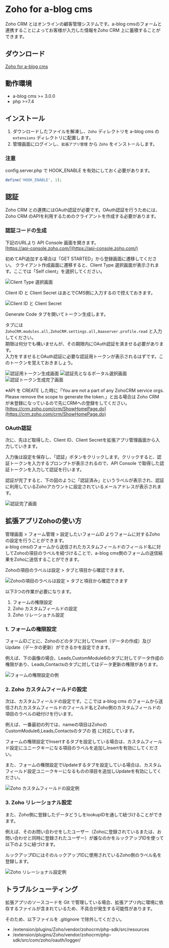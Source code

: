 # Zoho for a-blog cms

Zoho CRM とはオンラインの顧客管理システムです。a-blog cmsのフォームと連携することによってお客様が入力した情報をZoho CRM 上に蓄積することができます。

## ダウンロード

[Zoho for a-blog cms](https://github.com/appleple/acms-zoho/raw/master/build/Zoho.zip)

## 動作環境

- a-blog cms >= 3.0.0
- php >=7.4

## インストール

1. ダウンロードしたファイルを解凍し、`Zoho` ディレクトリを a-blog cms の `extensions` ディレクトリに配置します。
2. 管理画面にログインし、`拡張アプリ管理` から `Zoho` をインストールします。

### 注意

config.server.php で HOOK_ENABLE を有効にしておく必要があります。

```php
define('HOOK_ENABLE', 1);
```


## 認証

Zoho CRM との連携にはOAuth認証が必要です。OAuth認証を行うためには、Zoho CRM のAPIを利用するためのクライアントを作成する必要があります。

### 認証コードの生成

下記のURLより API Console 画面を開きます。<br>
[https://api-console.zoho.com/](https://api-console.zoho.com/)

初めてAPI追加する場合は「GET STARTED」から登録画面に遷移してください。
クライアント作成画面に遷移すると、Client Type 選択画面が表示されます。ここでは「Self client」を選択してください。

![Client Type 選択画面](images/choose-a-client-type.png)

Client ID と Client Secret はあとでCMS側に入力するので控えておきます。

![Client ID と Client Secret](images/client-id-and-client-secret.png)

Generate Code タブを開いてトークン生成します。

タブには `ZohoCRM.modules.all,ZohoCRM.settings.all,Aaaserver.profile.read` と入力してください。<br>
期限は何分でも構いませんが、その期限内にOAuth認証を済ませる必要があります。<br>
入力をすませるとOAuth認証に必要な認証用トークンが表示されるはずです。このトークンを覚えておきましょう。

![認証用トークン生成画面](images/generate-code.png)
![認証先となるポータル選択画面](images/select-portal.png)
![認証トークン生成完了画面](images/generated-code.png)

※API を CREATE した時に「You are not a part of any ZohoCRM service orgs. Please remove the scope to generate the token.」と出る場合は Zoho CRM が未登録になっているので先にCRMへの登録をしてください。<br>
[https://crm.zoho.com/crm/ShowHomePage.do](https://crm.zoho.com/crm/ShowHomePage.do)

### OAuth認証

次に、先ほど取得した、Client ID、Client Secretを拡張アプリ管理画面から入力していきます。

入力後は設定を保存し、「認証」ボタンをクリックします。クリックすると、認証トークンを入力するプロンプトが表示されるので、API Console で取得した認証トークンを入力して認証を行います。

認証が完了すると、下の図のように「認証済み」というラベルが表示され、認証に利用しているZohoアカウントに設定されているメールアドレスが表示されます。

![認証完了画面](images/success-authorization.png)


## 拡張アプリZohoの使い方

管理画面 > フォーム管理 > 設定したいフォームID よりフォームに対するZohoの設定を行うことができます。<br>
a-blog cmsのフォームから送信されたカスタムフィールドのフィールド名に対してZohoの項目のラベルを紐づけることで、a-blog cms側のフォームの送信結果をZohoに送信することができます。

Zohoの項目のラベルは設定 > タブと項目から確認できます。

![Zohoの項目のラベルは設定 > タブと項目から確認できます](images/zoho-field-label.png)

以下3つの作業が必要になります。

1. フォームの権限設定
2. Zoho カスタムフィールドの設定
3. Zoho リレーショナル設定

### 1. フォームの権限設定

フォームIDごとに、Zohoのどのタブに対してInsert（データの作成）及びUpdate（データの更新）ができるかを設定できます。

例えば、下の画像の場合、Leads,CustomModule6のタブに対してデータ作成の権限があり、Leads,Contactsのタブに対してはデータ更新の権限があります。

![フォームの権限設定の例](images/zoho-permission-config.png)

### 2. Zoho カスタムフィールドの設定

次は、カスタムフィールドの設定です。ここでは a-blog cms のフォームから送信されたカスタムフィールドのフィールド名とZoho側のカスタムフィールドの項目のラベルの紐付けを行います。

例えば、一番最初の列では、nameの項目はZohoのCustomModule6,Leads,Contactsのタブの 姓 に対応しています。

フォームの権限設定でInsertするタブを設定している場合は、カスタムフィールド設定にユニークキーになる項目のラベルを追加しInsertを有効にしてください。

また、フォームの権限設定でUpdateするタブを設定している場合は、カスタムフィールド設定ユニークキーになるものの項目を追加しUpdateを有効にしてください。

![Zoho カスタムフィールドの設定例](images/zoho-field-config.png)

### 3. Zoho リレーショナル設定

また、Zoho側に登録したデータどうしをlookupIDを通して紐づけることができます。

例えば、そのお問い合わせをしたユーザー（Zohoに登録されているまたは、お問い合わせと同時に登録されたユーザー）が誰なのかをルックアップIDを使って以下のように紐づけます。

ルックアップIDにはそのルックアップIDに使用されているZoho側のラベル名を登録します。

![Zoho リレーショナル設定例](images/zoho-lookup-config.png)


## トラブルシューティング

拡張アプリのソースコードを Git で管理している場合、拡張アプリ内に環境に依存するファイルが含まれているため、不具合が発生する可能性があります。

そのため、以下ファイルを .gitignore で除外してください。

- /extension/plugins/Zoho/vendor/zohocrm/php-sdk/src/resources
- /extension/plugins/Zoho/vendor/zohocrm/php-sdk/src/com/zoho/oauth/logger/
